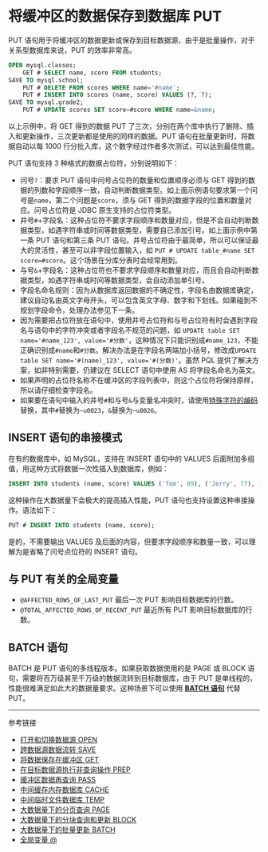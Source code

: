 # 将缓冲区的数据保存到数据库 PUT

PUT 语句用于将缓冲区的数据更新或保存到目标数据源，由于是批量操作，对于关系型数据库来说，PUT 的效率非常高。

```sql
OPEN mysql.classes;
    GET # SELECT name, score FROM students;
SAVE TO mysql.school;
    PUT # DELETE FROM scores WHERE name='#name';
    PUT # INSERT INTO scores (name, score) VALUES (?, ?);
SAVE TO mysql.grade2;
    PUT # UPDATE scores SET score=#score WHERE name=&name;
```

以上示例中，将 GET 得到的数据 PUT 了三次，分别在两个库中执行了删除、插入和更新操作，三次更新都是使用的同样的数据。PUT 语句在批量更新时，将数据自动以每 1000 行分批入库，这个数字经过作者多次测试，可以达到最佳性能。  

PUT 语句支持 3 种格式的数据占位符，分别说明如下：

* 问号`?`：要求 PUT 语句中问号占位符的数量和位置顺序必须与 GET 得到的数据的列数和字段顺序一致，自动判断数据类型。如上面示例语句要求第一个问号是`name`，第二个问题是`score`，须与 GET 得到的数据字段的位置和数量对应。问号占位符是 JDBC 原生支持的占位符类型。
* 井号`#`+字段名：这种占位符不要求字段顺序和数量对应，但是不会自动判断数据类型，如遇字符串或时间等数据类型，需要自已添加引号。如上面示例中第一条 PUT 语句和第三条 PUT 语句。井号占位符由于最简单，所以可以保证最大的灵活性，甚至可以非字段位置输入，如 `PUT # UPDATE table_#name SET score=#score`。这个场景在分库分表时会经常用到。
* 与号`&`+字段名：这种占位符也不要求字段顺序和数量对应，而且会自动判断数据类型，如遇字符串或时间等数据类型，会自动添加单引号。
* 字段名命名规则：因为从数据库返回数据的不确定性，字段名由数据库确定，建议自动名由英文字母开头，可以包含英文字母、数字和下划线。如果碰到不规划字段命令，处理办法参见下一条。
* 因为需要把占位符放在语句中，使用井号占位符和与号占位符有时会遇到字段名与语句中的字符冲突或者字段名不规范的问题，如 `UPDATE table SET name='#name_123', value='#分数'`，这种情况下只能识别成`#name_123`，不能正确识别成`#name`和`#分数`。解决办法是在字段名两端加小括号，修改成`UPDATE table SET name='#(name)_123', value='#(分数)'`。虽然 PQL 提供了解决方案，如非特别需要，仍建议在 SELECT 语句中使用 AS 将字段名命名为英文。
* 如果声明的占位符名称不在缓冲区的字段列表中，则这个占位符将保持原样，所以请仔细检查字段名。
* 如果要在语句中输入的井号`#`和与号`&`与变量名冲突时，请使用[特殊字符的编码](/pql/characters.md)替换，其中`#`替换为`~u0023`，`&`替换为`~u0026`。
  
## INSERT 语句的串接模式

在有的数据库中，如 MySQL，支持在 INSERT 语句中的 VALUES 后面附加多组值，用这种方式将数据一次性插入到数据库，例如：

```sql
INSERT INTO students (name, score) VALUES ('Tom', 89), ('Jerry', 77), ('Ted', 91);
```

这种操作在大数据量下会极大的提高插入性能，PUT 语句也支持设置这种串接操作。语法如下：

```sql
PUT # INSERT INTO students (name, score);
```

是的，不需要输出 VALUES 及后面的内容，但要求字段顺序和数量一致，可以理解为是省略了问号点位符的 INSERT 语句。

## 与 PUT 有关的全局变量

* `@AFFECTED_ROWS_OF_LAST_PUT` 最后一次 PUT 影响目标数据库的行数。
* `@TOTAL_AFFECTED_ROWS_OF_RECENT_PUT` 最近所有 PUT 影响目标数据库的行数。

## BATCH 语句

BATCH 是 PUT 语句的多线程版本。如果获取数据使用的是 PAGE 或 BLOCK 语句，需要将百万级甚至千万级的数据流转到目标数据库，由于 PUT 是单线程的，性能很难满足如此大的数据量要求。这种场景下可以使用 **[BATCH 语句](/pql/batch.md)** 代替 PUT。

---
参考链接

* [打开和切换数据源 OPEN](/pql/open.md)
* [跨数据源数据流转 SAVE](/pql/save.md)
* [将数据保存在缓冲区 GET](/pql/get.md)
* [在目标数据源执行非查询操作 PREP](/pql/prep.md)
* [缓冲区数据再查询 PASS](/pql/pass.md)
* [中间缓存内存数据库 CACHE](/pql/cache.md)
* [中间临时文件数据库 TEMP](/pql/temp.md)
* [大数据量下的分页查询 PAGE](/pql/page.md)
* [大数据量下的分块查询和更新 BLOCK](/pql/block.md)
* [大数据量下的批量更新 BATCH](/pql/batch.md)
* [全局变量 @](/pql/global-variable.md)